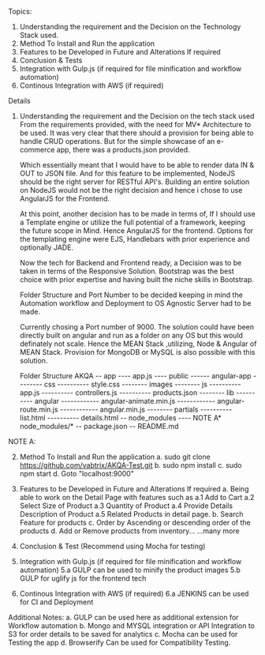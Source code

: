 Topics: 
1. Understanding the requirement and the Decision on the Technology Stack used. 
2. Method To Install and Run the application
3. Features to be Developed in Future and Alterations If required
4. Conclusion & Tests
5. Integration with Gulp.js (if required for file minification and workflow automation)
6. Continous Integration with AWS (if required)

Details
1. Understanding the requirement and the Decision on the tech stack used
	From the requirements provided, with the need for MV* Architecture to be used. It was very clear that there should a provision for being able to handle CRUD operations. But for the simple showcase of an e-commerce app, there was a products.json provided. 

	Which essentially meant that I would have to be able to render data IN & OUT to JSON file. And for this feature to be implemented, NodeJS should be the right server for RESTful API's. Building an entire solution on NodeJS would not be the right decision and hence i chose to use AngularJS for the Frontend. 

	At this point, another decision has to be made in terms of, If I should use a Template engine or utilize the full potential of a framework, keeping the future scope in Mind. Hence AngularJS for the frontend. Options for the templating engine were EJS, Handlebars with prior experience and optionally JADE. 

	Now the tech for Backend and Frontend ready, a Decision was to be taken in terms of the Responsive Solution. Bootstrap was the best choice with prior expertise and having built the niche skills in Bootstrap. 

	Folder Structure and Port Number to be decided keeping in mind the Automation workflow and Deployment to OS Agnostic Server had to be made. 

	Currently chosing a Port number of 9000. The solution could have been directly built on angular and run as a folder on any OS but this would definately not scale. Hence the MEAN Stack ,utilizing, Node & Angular of MEAN Stack. Provision for MongoDB or MySQL is also possible with this solution. 

	Folder Structure
	AKQA
	-- app
	---- app.js
	---- public
	------ angular-app
	-------- css
	---------- style.css
	-------- images <!-- all product images to this folder -->
	-------- js 
	---------- app.js 
	---------- controllers.js 
	---------- products.json 
	-------- lib
	---------- angular
	------------ angular-animate.min.js
	------------ angular-route.min.js
	------------ angular.min.js
	-------- partials
	---------- list.html 
	---------- details.html
	-- node_modules 
	---- NOTE A*  node_modules/* 
	-- package.json
	-- README.md
	
NOTE A:<!-- All node modules would be required for which it is important to run "sudo npm install ". It is better to load modules dynamically on the server than to save it to the git repository. -->

2. Method To Install and Run the application
	a. sudo git clone https://github.com/vabtrix/AKQA-Test.git
	b. sudo npm install
	c. sudo npm start
	d. Goto "localhost:9000"

3. Features to be Developed in Future and Alterations If required
	a. Being able to work on the Detail Page with features such as 
		a.1 Add to Cart
		a.2 Select Size of Product
		a.3 Quantity of Product
		a.4 Provide Details Description of Product
		a.5 Related Products in detail page. 
	b. Search Feature for products
	c. Order by Ascending or descending order of the products
	d. Add or Remove products from inventory...
	...many more
4. Conclusion & Test (Recommend using Mocha for testing)
5. Integration with Gulp.js (if required for file minification and workflow automation)
	5.a GULP can be used to minify the product images
	5.b GULP for uglify js for the frontend tech 
6. Continous Integration with AWS (if required)
	6.a JENKINS can be used for CI and Deployment



Additional Notes: 
	a. GULP can be used here as additional extension for Workflow automation
	b. Mongo and MYSQL integration or API Integration to S3 for order details to be saved for analytics
	c. Mocha can be used for Testing the app
	d. Browserify Can be used for Compatibility Testing. 

